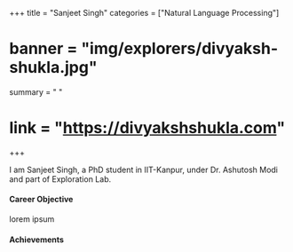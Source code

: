 +++
title = "Sanjeet Singh"
categories = ["Natural Language Processing"]
# banner = "img/explorers/divyaksh-shukla.jpg"
summary = "  "
# link = "https://divyakshshukla.com"
+++
<!-- Please visit [my homepage](https://divyakshshukla.com) -->

I am Sanjeet Singh, a PhD student in IIT-Kanpur, under Dr. Ashutosh Modi and part of Exploration Lab.

#### Career Objective
lorem ipsum


#### Achievements
